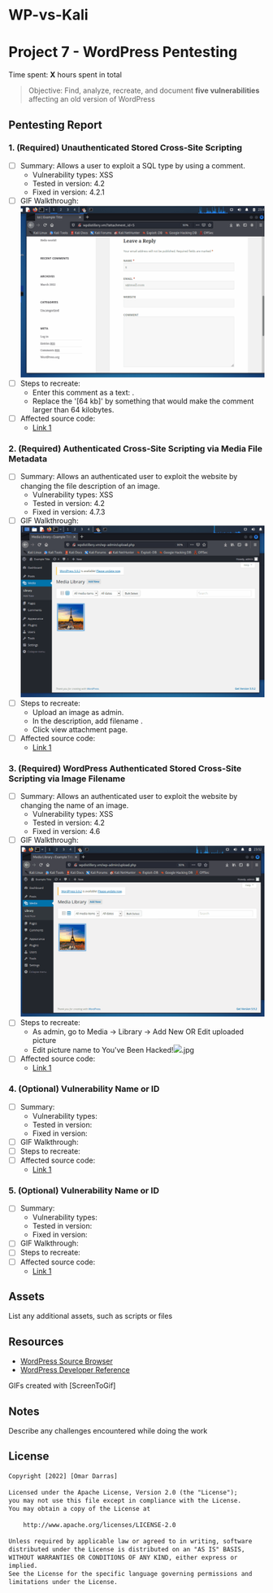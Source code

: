 # WP-vs-Kali
# Project 7 - WordPress Pentesting

Time spent: **X** hours spent in total

> Objective: Find, analyze, recreate, and document **five vulnerabilities** affecting an old version of WordPress

## Pentesting Report

### 1. (Required) Unauthenticated Stored Cross-Site Scripting
  - [ ] Summary: Allows a user to exploit a SQL type by using a comment. 
    - Vulnerability types: XSS
    - Tested in version: 4.2
    - Fixed in version: 4.2.1
  - [ ] GIF Walkthrough: <img src='https://github.com/darras4/WP-vs-Kali/blob/main/1.gif' title='Video Walkthrough' width='' alt='Video Walkthrough' />
  - [ ] Steps to recreate: 
    - Enter this comment as a text: <a title='x onmouseover=alert(unescape(/hello%20world/.source)) style=position:absolute;left:0;top:0;width:5000px;height:5000px  AAAAAAAAAAAA...[64 kb]..AAA'></a> .
    - Replace the '[64 kb]' by something that would make the comment larger than 64 kilobytes.
  - [ ] Affected source code:
    - [Link 1](https://klikki.fi/wordpress-4-2-core-stored-xss/)
### 2. (Required) Authenticated Cross-Site Scripting via Media File Metadata
  - [ ] Summary: Allows an authenticated user to exploit the website by changing the file description of an image.
    - Vulnerability types: XSS
    - Tested in version: 4.2
    - Fixed in version: 4.7.3
  - [ ] GIF Walkthrough: <img src='https://github.com/darras4/WP-vs-Kali/blob/main/2.gif' title='Video Walkthrough' width='' alt='Video Walkthrough' />
  - [ ] Steps to recreate: 
    - Upload an image as admin.
    - In the description, add filename <script>alert("Hack Successful");</script> .
    - Click view attachment page.
  - [ ] Affected source code:
    - [Link 1](https://wpscan.com/vulnerability/741d07d1-2476-430a-b82f-e1228a9343a4)
### 3. (Required) WordPress Authenticated Stored Cross-Site Scripting via Image Filename
  - [ ] Summary: Allows an authenticated user to exploit the website by changing the name of an image.
    - Vulnerability types: XSS
    - Tested in version: 4.2
    - Fixed in version: 4.6
  - [ ] GIF Walkthrough: <img src='https://github.com/darras4/WP-vs-Kali/blob/main/3.gif' title='Video Walkthrough' width='' alt='Video Walkthrough' />
  - [ ] Steps to recreate: 
    - As admin, go to Media -> Library -> Add New OR Edit uploaded picture
    - Edit picture name to You've Been Hacked!<img src=a onerror=alert(document.cookie)>.jpg
  - [ ] Affected source code:
    - [Link 1](https://wpscan.com/vulnerability/e84eaf3f-677a-465a-8f96-ea4cf074c980)



### 4. (Optional) Vulnerability Name or ID
  - [ ] Summary: 
    - Vulnerability types:
    - Tested in version:
    - Fixed in version: 
  - [ ] GIF Walkthrough: 
  - [ ] Steps to recreate: 
  - [ ] Affected source code:
    - [Link 1](https://core.trac.wordpress.org/browser/tags/version/src/source_file.php)
### 5. (Optional) Vulnerability Name or ID
  - [ ] Summary: 
    - Vulnerability types:
    - Tested in version:
    - Fixed in version: 
  - [ ] GIF Walkthrough: 
  - [ ] Steps to recreate: 
  - [ ] Affected source code:
    - [Link 1](https://core.trac.wordpress.org/browser/tags/version/src/source_file.php) 

## Assets

List any additional assets, such as scripts or files

## Resources

- [WordPress Source Browser](https://core.trac.wordpress.org/browser/)
- [WordPress Developer Reference](https://developer.wordpress.org/reference/)

GIFs created with [ScreenToGif]

## Notes

Describe any challenges encountered while doing the work

## License

    Copyright [2022] [Omar Darras]

    Licensed under the Apache License, Version 2.0 (the "License");
    you may not use this file except in compliance with the License.
    You may obtain a copy of the License at

        http://www.apache.org/licenses/LICENSE-2.0

    Unless required by applicable law or agreed to in writing, software
    distributed under the License is distributed on an "AS IS" BASIS,
    WITHOUT WARRANTIES OR CONDITIONS OF ANY KIND, either express or implied.
    See the License for the specific language governing permissions and
    limitations under the License.
